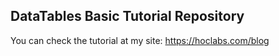 ## DataTables Basic Tutorial Repository

You can check the tutorial at my site: https://hoclabs.com/blog